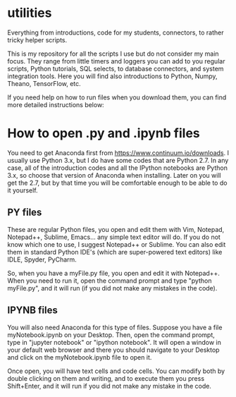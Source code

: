 # utilities
Everything from introductions, code for my students, connectors, to rather tricky helper scripts.

This is my repository for all the scripts I use but do not consider my main focus. They range from little timers and loggers you can add to you regular scripts, Python tutorials, SQL selects, to database connectors, and system integration tools. Here you will find also introductions to Python, Numpy, Theano, TensorFlow, etc.

If you need help on how to run files when you download them, you can find more detailed instructions below:

# How to open .py and .ipynb files

You need to get Anaconda first from https://www.continuum.io/downloads. I usually use Python 3.x, but I do have some codes that are Python 2.7. In any case, all of the introduction codes and all the IPython notebooks are Python 3.x, so choose that version of Anaconda when installing. Later on you will get the 2.7, but by that time you will be comfortable enough to be able to do it yourself. 

## PY files
These are regular Python files, you open and edit them with Vim, Notepad, Notepad++, Sublime, Emacs... any simple text editor will do. If you do not know which one to use, I suggest Notepad++ or Sublime. You can also edit them in standard Python IDE's (which are super-powered text editors) like IDLE, Spyder, PyCharm.

So, when you have a myFile.py file, you open and edit it with Notepad++. When you need to run it, open the command prompt and type "python myFile.py", and it will run (if you did not make any mistakes in the code).

## IPYNB files
You will also need Anaconda for this type of files. Suppose you have a file myNotebook.ipynb on your Desktop. Then, open the command prompt, type in "jupyter notebook" or "ipython notebook". It will open a window in your default web browser and there you should navigate to your Desktop and click on the myNotebook.ipynb file to open it.

Once open, you will have text cells and code cells. You can modify both by double clicking on them and writing, and to execute them you press Shift+Enter, and it will run if you did not make any mistake in the code.
